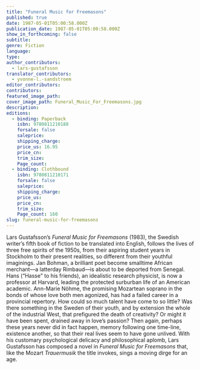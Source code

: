 ```yaml
---
title: "Funeral Music for Freemasons"
published: true
date: 1987-05-01T05:00:58.000Z
publication_date: 1987-05-01T05:00:58.000Z
show_in_forthcoming: false
subtitle:
genre: Fiction
language:
type:
author_contributors:
  - lars-gustafsson
translator_contributors:
  - yvonne-l.-sandstroem
editor_contributors:
contributors:
featured_image_path:
cover_image_path: Funeral_Music_For_Freemasons.jpg
description:
editions:
  - binding: Paperback
    isbn: 9780811210188
    forsale: false
    saleprice:
    shipping_charge:
    price_us: 16.95
    price_cn:
    trim_size:
    Page_count:
  - binding: Clothbound
    isbn: 9780811210171
    forsale: false
    saleprice:
    shipping_charge:
    price_us:
    price_cn:
    trim_size:
    Page_count: 160
slug: funeral-music-for-freemasons
---
```


Lars Gustafsson’s _Funeral Music for Freemasons_ (1983), the Swedish writer’s fifth book of fiction to be translated into English, follows the lives of three free spirits of the 1950s, from their aspiring student years in Stockholm to their present realities, so different from their youthful imaginings. Jan Bohman, a brilliant poet become smalltime African merchant––a latterday Rimbaud––is about to be deported from Senegal. Hans (“Hasse" to his friends), an idealistic research physicist, is now a professor at Harvard, leading the protected surburban life of an American academic. Ann-Marie Nöhme, the promising Mozartean soprano in the bonds of whose love both men agonized, has had a failed career in a provincial repertory. How could so much talent have come to so little? Was there something in the Sweden of their youth, and by extension the whole of the industrial West, that prefigured the death of creativity? Or might it have been spent, drained away in love’s passion? Then again, perhaps these years never did in fact happen, memory following one time-line, existence another, so that their real lives seem to have gone unlived. With his customary psychological delicacy and philosophical aplomb, Lars Gustafsson has composed a novel in _Funeral Music for Freemasons_ that, like the Mozart _Trauermusik_ the title invokes, sings a moving dirge for an age.

